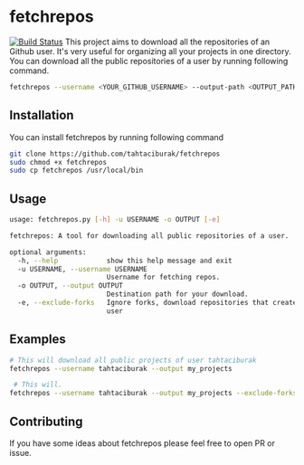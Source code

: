 # fetchrepos
[![Build Status](https://travis-ci.org/tahtaciburak/fetchrepos.svg?branch=master)](https://travis-ci.org/tahtaciburak/fetchrepos)
This project aims to download all the repositories of an Github user. It's very useful for organizing all your projects in one directory. You can download all the public repositories of a user by running following command.
```bash
fetchrepos --username <YOUR_GITHUB_USERNAME> --output-path <OUTPUT_PATH>
```

## Installation
You can install fetchrepos by running following command
```bash
git clone https://github.com/tahtaciburak/fetchrepos
sudo chmod +x fetchrepos
sudo cp fetchrepos /usr/local/bin
```

## Usage
```bash
usage: fetchrepos.py [-h] -u USERNAME -o OUTPUT [-e]

fetchrepos: A tool for downloading all public repositories of a user.

optional arguments:
  -h, --help            show this help message and exit
  -u USERNAME, --username USERNAME
                        Username for fetching repos.
  -o OUTPUT, --output OUTPUT
                        Destination path for your download.
  -e, --exclude-forks   Ignore forks, download repositories that created by
                        user
```

## Examples

```bash
# This will download all public projects of user tahtaciburak
fetchrepos --username tahtaciburak --output my_projects

 # This will.
fetchrepos --username tahtaciburak --output my_projects --exclude-forks
```
## Contributing
If you have some ideas about fetchrepos please feel free to open PR or issue.